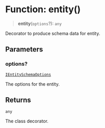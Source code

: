 # Function: entity()

> **entity**(`options`?): `any`

Decorator to produce schema data for entity.

## Parameters

### options?

[`IEntitySchemaOptions`](../interfaces/IEntitySchemaOptions.md)

The options for the entity.

## Returns

`any`

The class decorator.
